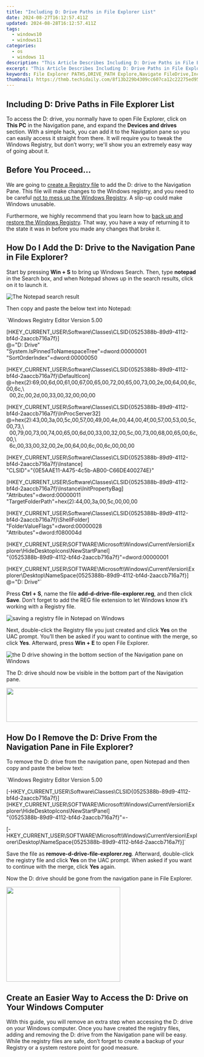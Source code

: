 ```yaml
---
title: "Including D: Drive Paths in File Explorer List"
date: 2024-08-27T16:12:57.411Z
updated: 2024-08-28T16:12:57.411Z
tags:
  - windows10
  - windows11
categories:
  - os
  - windows 11
description: "This Article Describes Including D: Drive Paths in File Explorer List"
excerpt: "This Article Describes Including D: Drive Paths in File Explorer List"
keywords: File Explorer PATHS,DRIVE_PATH Explore,Navigate FileDrive,Include DrivePaths,ViewEXplorerDrives,ExplorerDriveListing,DisplayFilePaths
thumbnail: https://thmb.techidaily.com/8f13b229b4309cc607ca12c22275ed95f06f33bc5a9a2ad4f10fdb3f8f16d4fd.jpeg
---
```


## Including D: Drive Paths in File Explorer List

 To access the D: drive, you normally have to open File Explorer, click on **This PC** in the Navigation pane, and expand the **Devices and drives** section. With a simple hack, you can add it to the Navigation pane so you can easily access it straight from there. It will require you to tweak the Windows Registry, but don’t worry; we'll show you an extremely easy way of going about it.

## Before You Proceed…

 We are going to [create a Registry file](https://www.makeuseof.com/windows-registry-file-guide/) to add the D: drive to the Navigation Pane. This file will make changes to the Windows registry, and you need to be careful [not to mess up the Windows Registry](https://www.makeuseof.com/tag/not-accidentally-mess-windows-registry/). A slip-up could make Windows unusable.

 Furthermore, we highly recommend that you learn how to [back up and restore the Windows Registry](https://www.makeuseof.com/tag/backup-restore-windows-registry/). That way, you have a way of returning it to the state it was in before you made any changes that broke it.

## How Do I Add the D: Drive to the Navigation Pane in File Explorer?

 Start by pressing **Win + S** to bring up Windows Search. Then, type **notepad** in the Search box, and when Notepad shows up in the search results, click on it to launch it.

![The Notepad search result](https://static1.makeuseofimages.com/wordpress/wp-content/uploads/2022/01/notepad-search-result.png)

 Then copy and paste the below text into Notepad:

`Windows Registry Editor Version 5.00  
  
[HKEY_CURRENT_USER\Software\Classes\CLSID\{0525388b-89d9-4112-bf4d-2aaccb716a7f}]  
@="D: Drive"  
"System.IsPinnedToNamespaceTree"=dword:00000001  
"SortOrderIndex"=dword:00000050  
  
[HKEY_CURRENT_USER\Software\Classes\CLSID\{0525388b-89d9-4112-bf4d-2aaccb716a7f}\DefaultIcon]  
@=hex(2):69,00,6d,00,61,00,67,00,65,00,72,00,65,00,73,00,2e,00,64,00,6c,00,6c,\  
  00,2c,00,2d,00,33,00,32,00,00,00  
  
[HKEY_CURRENT_USER\Software\Classes\CLSID\{0525388b-89d9-4112-bf4d-2aaccb716a7f}\InProcServer32]  
@=hex(2):43,00,3a,00,5c,00,57,00,49,00,4e,00,44,00,4f,00,57,00,53,00,5c,00,73,\  
  00,79,00,73,00,74,00,65,00,6d,00,33,00,32,00,5c,00,73,00,68,00,65,00,6c,00,\  
  6c,00,33,00,32,00,2e,00,64,00,6c,00,6c,00,00,00  
  
[HKEY_CURRENT_USER\Software\Classes\CLSID\{0525388b-89d9-4112-bf4d-2aaccb716a7f}\Instance]  
"CLSID"="{0E5AAE11-A475-4c5b-AB00-C66DE400274E}"  
  
[HKEY_CURRENT_USER\Software\Classes\CLSID\{0525388b-89d9-4112-bf4d-2aaccb716a7f}\Instance\InitPropertyBag]  
"Attributes"=dword:00000011  
"TargetFolderPath"=hex(2):44,00,3a,00,5c,00,00,00  
  
[HKEY_CURRENT_USER\Software\Classes\CLSID\{0525388b-89d9-4112-bf4d-2aaccb716a7f}\ShellFolder]  
"FolderValueFlags"=dword:00000028  
"Attributes"=dword:f080004d  
  
[HKEY_CURRENT_USER\SOFTWARE\Microsoft\Windows\CurrentVersion\Explorer\HideDesktopIcons\NewStartPanel]  
"{0525388b-89d9-4112-bf4d-2aaccb716a7f}"=dword:00000001  
  
[HKEY_CURRENT_USER\SOFTWARE\Microsoft\Windows\CurrentVersion\Explorer\Desktop\NameSpace\{0525388b-89d9-4112-bf4d-2aaccb716a7f}]  
@="D: Drive"`

 Press **Ctrl + S**, name the file **add-d-drive-file-explorer.reg**, and then click **Save**. Don’t forget to add the REG file extension to let Windows know it’s working with a Registry file.

![saving a registry file in Notepad on Windows](https://static1.makeuseofimages.com/wordpress/wp-content/uploads/wm/2023/06/save-reg-file-add-drive-nav-pane.jpg)

 Next, double-click the Registry file you just created and click **Yes** on the UAC prompt. You’ll then be asked if you want to continue with the merge, so click **Yes**. Afterward, press **Win + E** to open File Explorer.

![the D drive showing in the bottom section of the Navigation pane on Windows](https://static1.makeuseofimages.com/wordpress/wp-content/uploads/2023/06/d-drive-nav-pane.jpg)

 The D: drive should now be visible in the bottom part of the Navigation pane.

<!-- affiliate ads begin -->
<a href="https://newchic.sjv.io/c/5597632/1659704/14420" target="_top" id="1659704"><img src="//a.impactradius-go.com/display-ad/14420-1659704" border="0" alt="" width="728" height="90"/></a><img height="0" width="0" src="https://imp.pxf.io/i/5597632/1659704/14420" style="position:absolute;visibility:hidden;" border="0" />
<!-- affiliate ads end -->
## How Do I Remove the D: Drive From the Navigation Pane in File Explorer?

 To remove the D: drive from the navigation pane, open Notepad and then copy and paste the below text:

`Windows Registry Editor Version 5.00  
  
[-HKEY_CURRENT_USER\Software\Classes\CLSID\{0525388b-89d9-4112-bf4d-2aaccb716a7f}][HKEY_CURRENT_USER\SOFTWARE\Microsoft\Windows\CurrentVersion\Explorer\HideDesktopIcons\NewStartPanel]  
"{0525388b-89d9-4112-bf4d-2aaccb716a7f}"=-  
  
[-HKEY_CURRENT_USER\SOFTWARE\Microsoft\Windows\CurrentVersion\Explorer\Desktop\NameSpace\{0525388b-89d9-4112-bf4d-2aaccb716a7f}]`

 Save the file as **remove-d-drive-file-explorer.reg**. Afterward, double-click the registry file and click **Yes** on the UAC prompt. When asked if you want to continue with the merge, click **Yes** again.

 Now the D: drive should be gone from the navigation pane in File Explorer.

<!-- affiliate ads begin -->
<a href="https://printrendy.pxf.io/c/5597632/1453720/17020" target="_top" id="1453720"><img src="//a.impactradius-go.com/display-ad/17020-1453720" border="0" alt="" width="300" height="250"/></a><img height="0" width="0" src="https://imp.pxf.io/i/5597632/1453720/17020" style="position:absolute;visibility:hidden;" border="0" />
<!-- affiliate ads end -->
## Create an Easier Way to Access the D: Drive on Your Windows Computer

 With this guide, you will remove an extra step when accessing the D: drive on your Windows computer. Once you have created the registry files, adding and removing the D: drive from the Navigation pane will be easy. While the registry files are safe, don’t forget to create a backup of your Registry or a system restore point for good measure.



<ins class="adsbygoogle"
      style="display:block"
      data-ad-client="ca-pub-7571918770474297"
      data-ad-slot="8358498916"
      data-ad-format="auto"
      data-full-width-responsive="true"></ins>